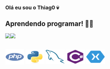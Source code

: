 
### Olá eu sou o Thiag0 💀

## Aprendendo programar! 🧛‍♂️
<img height="180em" src="https://github-readme-stats.vercel.app/api?username=thiag0-dot&show_icons=true&theme=tokyonight" data-canonical-src="https://github-readme-stats.vercel.app/api?username=thiag0-dot&amp;show_icons=true&amp;theme=tokyonight&amp;include_all_commits=true&amp;count_private=true" style="max-width: 100%;"/><img height="180em" src="https://github-readme-stats.vercel.app/api/top-langs/?username=thiag0-dot&amp;layout=compact&amp;langs_count=7&amp;theme=tokyonight" data-canonical-src="https://github-readme-stats.vercel.app/api/top-langs/?username=thiag0-dot&amp;layout=compact&amp;langs_count=7&amp;theme=tokyonight" style="max-width: 
 100%;"/>
</br>
<div style="display: inline_block"></br>
    <img align="center" alt="html5" height="50" width="60" src="https://github.com/devicons/devicon/blob/master/icons/php/php-plain.svg" />
    <img align="center" alt="html5" height="45" width="60" src="https://github.com/devicons/devicon/blob/master/icons/python/python-original.svg" />
    <img align="center" alt="html5" height="45" width="60" src="https://github.com/devicons/devicon/blob/master/icons/mysql/mysql-plain.svg" />
    <img align="center" alt="html5" height="45" width="60" src="https://github.com/devicons/devicon/blob/master/icons/csharp/csharp-plain.svg" />
    <img align="center" alt="html5" height="45" width="60" src="https://github.com/devicons/devicon/blob/master/icons/xamarin/xamarin-original.svg" />
    
    
</div>

